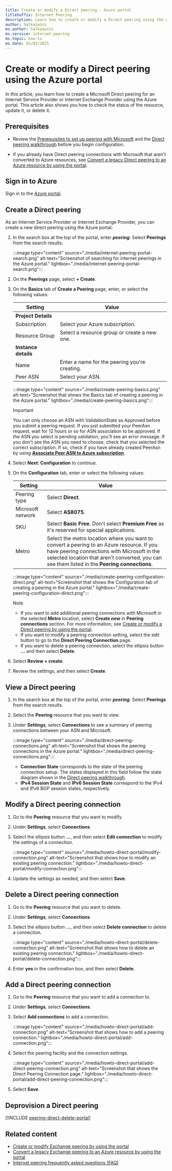 ```yaml
---
title: Create or modify a Direct peering - Azure portal
titleSuffix: Internet Peering
description: Learn how to create or modify a Direct peering using the Azure portal.
author: halkazwini
ms.author: halkazwini
ms.service: internet-peering
ms.topic: how-to
ms.date: 03/03/2025
---
```


# Create or modify a Direct peering using the Azure portal

In this article, you learn how to create a Microsoft Direct peering for an Internet Service Provider or Internet Exchange Provider using the Azure portal. This article also shows you how to check the status of the resource, update it, or delete it.

## Prerequisites

- Review the [Prerequisites to set up peering with Microsoft](prerequisites.md) and the [Direct peering walkthrough](walkthrough-direct-all.md) before you begin configuration.

- If you already have Direct peering connections with Microsoft that aren't converted to Azure resources, see [Convert a legacy Direct peering to an Azure resource by using the portal](howto-legacy-direct-portal.md).

## Sign in to Azure

Sign in to the [Azure portal](https://portal.azure.com).

## Create a Direct peering

As an Internet Service Provider or Internet Exchange Provider, you can create a new direct peering using the Azure portal:

1. In the search box at the top of the portal, enter ***peering***. Select **Peerings** from the search results.

    :::image type="content" source="./media/internet-peering-portal-search.png" alt-text="Screenshot of searching for internet peerings in the Azure portal." lightbox="./media/internet-peering-portal-search.png":::

1. On the **Peerings** page, select **+ Create**.

1. On the **Basics** tab of **Create a Peering** page, enter, or select the following values:

    | Setting | Value |
    | --- | --- |
    | **Project Details** |  |
    | Subscription | Select your Azure subscription. |
    | Resource Group | Select a resource group or create a new one. |
    | **Instance details** |  |
    | Name | Enter a name for the peering you're creating. |
    | Peer ASN | Select your ASN. |

    :::image type="content" source="./media/create-peering-basics.png" alt-text="Screenshot that shows the Basics tab of creating a peering in the Azure portal." lightbox="./media/create-peering-basics.png":::

    >[!IMPORTANT]
    >You can only choose an ASN with ValidationState as Approved before you submit a peering request. If you just submitted your PeerAsn request, wait for 12 hours or so for ASN association to be approved. If the ASN you select is pending validation, you'll see an error message. If you don't see the ASN you need to choose, check that you selected the correct subscription. If so, check if you have already created PeerAsn by using **[Associate Peer ASN to Azure subscription](https://go.microsoft.com/fwlink/?linkid=2129592)**.

1. Select **Next: Configuration** to continue.

1. On the **Configuration** tab, enter or select the following values:

    | Setting | Value |
    | --- | --- |
    | Peering type | Select **Direct**. |
    | Microsoft network | Select **AS8075**. |
    | SKU | Select **Basic Free**. Don't select **Premium Free** as it's reserved for special applications. |
    | Metro | Select the metro location where you want to convert a peering to an Azure resource. If you have peering connections with Microsoft in the selected location that aren't converted, you can see them listed in the **Peering connections**. |

    :::image type="content" source="./media/create-peering-configuration-direct.png" alt-text="Screenshot that shows the Configuration tab of creating a peering in the Azure portal." lightbox="./media/create-peering-configuration-direct.png":::

    > [!NOTE]
    > - If you want to add additional peering connections with Microsoft in the selected **Metro** location, select **Create new** in **Peering connections** section. For more information, see [Create or modify a Direct peering by using the portal](howto-direct-portal.md).
    > - If you want to modify a peering connection setting, select the edit button to go to the **Direct Peering Connection** page.
    > - If you want to delete a peering connection, select the ellipsis button **...** and then select **Delete**.

1. Select **Review + create**. 

1. Review the settings, and then select **Create**.

## View a Direct peering

1. In the search box at the top of the portal, enter ***peering***. Select **Peerings** from the search results.

1. Select the **Peering** resource that you want to view.

1. Under **Settings**, select **Connections** to see a summary of peering connections between your ASN and Microsoft.

    :::image type="content" source="./media/direct-peering-connections.png" alt-text="Screenshot that shows the peering connections in the Azure portal." lightbox="./media/direct-peering-connections.png":::

    - **Connection State** corresponds to the state of the peering connection setup. The states displayed in this field follow the state diagram shown in the [Direct peering walkthrough](walkthrough-direct-all.md).
    - **IPv4 Session State** and **IPv6 Session State** correspond to the IPv4 and IPv6 BGP session states, respectively.

## Modify a Direct peering connection

1. Go to the **Peering** resource that you want to modify.

1. Under **Settings**, select **Connections**.

1. Select the ellipsis button **...**, and then select **Edit connection** to modify the settings of a connection. 

    :::image type="content" source="./media/howto-direct-portal/modify-connection.png" alt-text="Screenshot that shows how to modify an existing peering connection." lightbox="./media/howto-direct-portal/modify-connection.png":::

1. Update the settings as needed, and then select **Save**.

## Delete a Direct peering connection

1. Go to the **Peering** resource that you want to delete.

1. Under **Settings**, select **Connections**.

1. Select the ellipsis button **...**, and then select **Delete connection** to delete a connection. 

    :::image type="content" source="./media/howto-direct-portal/delete-connection.png" alt-text="Screenshot that shows how to delete an existing peering connection." lightbox="./media/howto-direct-portal/delete-connection.png":::

1. Enter **yes** in the confirmation box, and then select **Delete**.

## Add a Direct peering connection

1. Go to the **Peering** resource that you want to add a connection to.

1. Under **Settings**, select **Connections**.

1. Select **Add connections** to add a connection. 

    :::image type="content" source="./media/howto-direct-portal/add-connection.png" alt-text="Screenshot that shows how to add a peering connection." lightbox="./media/howto-direct-portal/add-connection.png":::

1. Select the peering facility and the connection settings.

    :::image type="content" source="./media/howto-direct-portal/add-direct-peering-connection.png" alt-text="Screenshot that shows the Direct Peering Connection page." lightbox="./media/howto-direct-portal/add-direct-peering-connection.png":::

1. Select **Save**.

## Deprovision a Direct peering

[!INCLUDE [peering-direct-delete-portal](./includes/delete.md)]

## Related content

- [Create or modify Exchange peering by using the portal](howto-exchange-portal.md)
- [Convert a legacy Exchange peering to an Azure resource by using the portal](howto-legacy-exchange-portal.md)
- [Internet peering frequently asked questions (FAQ)](faqs.md)
